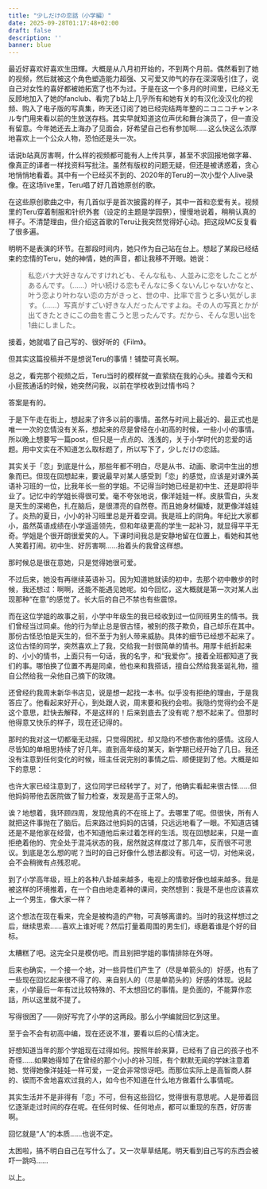 ```yaml
---
title: "少しだけの恋話（小学編）"
date: 2025-09-28T01:17:48+02:00
draft: false
description: ''
banner: blue
---
```

最近好喜欢好喜欢生田輝。大概是从八月初开始的，不到两个月前。偶然看到了她的视频，然后就被这个角色塑造能力超强、又可爱又帅气的存在深深吸引住了，说自己对女性的喜好都被她拓宽了也不为过。于是在这一个多月的时间里，已经义无反顾地加入了她的fanclub、看完了b站上几乎所有和她有关的有汉化没汉化的视频、购入了电子版的写真集，昨天还订阅了她已经完结两年整的ニコニコチャンネル专门用来看以前的生放送存档。其实早就知道这位声优和舞台演员了，但一直没有留意。今年她还去上海办了见面会，好希望自己也有参加啊……这么快这么浓厚地喜欢上一个公众人物，恐怕还是头一次。

话说b站真厉害啊，什么样的视频都可能有人上传共享，甚至不求回报地做字幕、像真正的译者一样找资料写批注。虽然有版权的问题无疑，但还是被诱惑着，贪心地悄悄地看着。其中有一个已经买不到的、2020年的Teru的一次小型个人live录像。在这场live里，Teru唱了好几首她原创的歌。

在这些原创歌曲之中，有几首似乎是首次披露的样子，其中一首和恋爱有关。视频里的Teru穿着制服和针织外套（设定的主题是学园祭），慢慢地说着，稍稍认真的样子。不清楚理由，但介绍这首歌的Teru让我突然觉得好心动。把这段MC反复看了很多遍。

明明不是表演的环节。在那段时间内，她只作为自己站在台上。想起了某段已经结束的恋情的Teru，她的神情，她的声音，都让我移不开眼。她说：

>  私恋バナ大好きなんですけれども、そんな私も、人並みに恋をしたことがあるんです。（……）叶い続ける恋もそんなに多くないんじゃないかなと、叶う恋より叶わない恋の方がきっと、世の中、比率で言うと多い気がします。（……）写真がすごい好きな人だったんですよね。その人の写真とかが出てきたときにこの曲を書こうと思ったんです。だから、そんな思い出を1曲にしました。

接着，她就唱了自己写的、很好听的《Film》。

但其实这篇投稿并不是想说Teru的事情！铺垫可真长啊。

总之，看完那个视频之后，Teru当时的模样就一直萦绕在我的心头。接着今天和小屁孩通话的时候，她突然问我，以前在学校收到过情书吗？

答案是有的。

于是下午走在街上，想起来了许多以前的事情。虽然与时间上最近的、最正式也是唯一一次的恋情没有关系，想起来的尽是曾经在小初高的时候，一些小小的事情。所以晚上想要写一篇post，但只是一点点的、浅浅的，关于小学时代的恋爱的话题。用中文实在不知道怎么取标题了，所以写下了，少しだけの恋話。

其实关于「恋」到底是什么，那些年都不明白，尽是从书、动画、歌词中生出的想象而已。但现在回想起来，要说最早对某人感受到「恋」的感觉，应该是对课外英语补习班的一位，比我年长一些的学姐。不记得当时她已经是初中生、还是即将毕业了。记忆中的学姐长得很可爱。毫不夸张地说，像洋娃娃一样。皮肤雪白，头发是天生的深褐色，扎在脑后，是很漂亮的自然卷。而且她身材偏矮，就更像洋娃娃了。炎热的夏日，小小的补习班里总是开着空调。我是班上的阴角。年纪比大家都小，虽然英语成绩在小学遥遥领先，但和年级更高的学生一起补习，就显得平平无奇。学姐是个很开朗很爱笑的人。下课时间我总是安静地留在位置上，看她和其他人笑着打闹。初中生、好厉害啊……抬着头的我曾这样想。

那时候总是很在意她，只是觉得她很可爱。

不过后来，她没有再继续英语补习。因为知道她就读的初中，去那个初中散步的时候，我还想过：啊啊，还能不能遇见她呢。如今回忆，这大概就是第一次对某人出现那种“在意”的感觉了。长大后的自己不禁也有些震惊。

而在这位学姐的故事之前，小学中年级生的我已经收到过一位同班男生的情书。我们曾经当过同桌。他的行为举止总是很古怪，被别的孩子欺负，自己却乐在其中。那份古怪恐怕是天生的，但不至于为别人带来威胁。具体的细节已经想不起来了。这位古怪的同学，突然喜欢上了我，交给我一封很简单的情书。用厚卡纸折起来的、小小的情书，上面只有一句话，我的名字，和“我爱你”。接着全班都知道了我们的事。哪怕换了位置不再是同桌，他也来和我搭话，擅自公然给我圣诞礼物，擅自公然给我一朵他自己摘下的玫瑰。

还曾经约我周末新华书店见，说是想一起找一本书。似乎没有拒绝的理由，于是我答应了。他看起来好开心，到处跟人说，周末要和我约会啦。我隐约觉得约会不是这个意思，赶快去解释，不是这样的！后来到底去了没有呢？想不起来了。但那时他得意又快乐的样子，现在还记得的。

那时的我对这一切都毫无动摇，只觉得困扰，却又隐约不想伤害他的感情。这段人尽皆知的单相思持续了好几年。直到高年级的某天，新学期已经开始了几日。我还没有注意到任何变化的时候，班主任说完别的事情之后、顺便提到了他。大概是如下的意思：

也许大家已经注意到了，这位同学已经转学了。对了，他确实看起来很古怪……但他妈妈带他去医院做了智力检查，发现是高于正常人的。

诶？地想着，我环顾四周，发现他真的不在班上了。去哪里了呢。但很快，所有人就把这件事抛在了脑后。后来路过他妈妈的店铺，只远远地看了一眼。不知道店铺还是不是他家在经营，也不知道他后来过着怎样的生活。现在回想起来，只是一直拒绝着他的、完全处于混沌状态的我，居然就这样度过了那几年，反而很不可思议。到底是怎么想的呢？当时的自己好像什么想法都没有。可这一切，对他来说，会不会稍微有点残忍呢。

到了小学高年级，班上的各种八卦越来越多，电视上的情歌好像也越来越多。我是被这样的环境推着，在一个自由地走着神的课间，突然想到：我是不是也应该喜欢上一个男生，像大家一样？

这个想法在现在看来，完全是被构造的产物，可真够离谱的。当时的我这样想过之后，继续思索……喜欢上谁好呢？然后打量着周围的男生们，琢磨着谁是个好的目标。

太糟糕了吧。这完全只是模仿吧。而且别把学姐的事情排除在外呀。

后来也确实，一个接一个地，对一些异性们产生了（尽是单箭头的）好感，也有了一些现在回忆起来很不得了的、来自别人的（尽是单箭头的）好感的体现。说起来，小学最后一年有过比较特殊的、不太想回忆的事情。是负面的，不能算作恋話，所以这里就不提了。

写得很困了——刚好写完了小学的这两段。那么小学编就回忆到这里。

至于会不会有初高中编，现在还说不准，要看以后的心情决定。

好想知道当年的那个学姐现在过得如何。按照年龄来算，已经有了自己的孩子也不奇怪……如果她得知了在曾经的那个小小的补习班，有个默默无闻的学妹注意着她、觉得她像洋娃娃一样可爱，一定会非常惊讶吧。而那位实际上是高智商人群的、锲而不舍地喜欢过我的人，如今也不知道在什么地方做着什么事情呢。

其实生活并不是非得有「恋」不可，但有这些回忆，觉得很有意思呢。人是带着回忆逐渐走过时间的存在呢。在任何时候、任何地点，都可以重现的东西，好厉害啊。

回忆就是“人”的本质……也说不定。

太困啦，搞不明白自己在写什么了。又一次草草结尾。明天看到自己写的东西会被吓一跳吗……

以上。